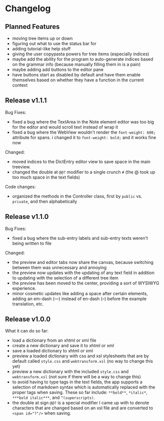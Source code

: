# Changelog

## Planned Features
- moving tree items up or down
- figuring out what to use the status bar for
- adding tutorial-like help stuff
- giving the user copypasta powers for tree items (especially indices)
- maybe add the ability for the program to auto-generate indices based on the grammar info (because manually filling them in is a pain)
- maybe adding add buttons to the editor pane
- have buttons start as disabled by default and have them enable themselves based on whether they have a function in the current context

## Release v1.1.1

Bug Fixes:
- fixed a bug where the TextArea in the Note element editor was too big for the editor and would scroll text instead of wrap it
- fixed a bug where the WebView wouldn't render the `font-weight: 600;` attribute for spans. i changed it to `font-weight: bold;` and it works fine now

Changed:
- moved indices to the DictEntry editor view to save space in the main treeview.
- changed the double at `@@?` modifier to a single crunch `#` (the @ took up too much space in the text fields)

Code changes:
- organized the methods in the Controller class, first by `public` vs. `private`, and then alphabetically

## Release v1.1.0

Bug Fixes:
- fixed a bug where the sub-entry labels and sub-entry texts weren't being written to file

Changed:
- the preview and editor tabs now share the canvas, because switching between them was unnecessary and annoying
- the preview now updates with the updating of any text field in addition to updating with the selection of a different tree item
- the preview has been moved to the center, providing a sort of WYSIWYG experience.
- minor cosmetic updates like adding a space after certain elements, adding an em-dash (—) instead of en-dash (–) before the example translation, etc.

## Release v1.0.0

What it can do so far:
- load a dictionary from an xhtml or xml file
- create a new dictionary and save it to xhtml or xml
- save a loaded dictionary to xhtml or xml
- preview a loaded dictionary with css and xsl stylesheets that are by default called `style.css` and `webtransform.xsl` (no way to change this yet)
- preview a new dictionary with the included `style.css` and `webtransform.xsl` (not sure if there will be a way to change this)
- to avoid having to type tags in the text fields, the app supports a selection of markdown syntax which is automatically replaced with the proper tags when saving. These so far include: `**bold**`, `*italic*`, `***bold italic***`, and `^(superscripts)`.
- the double at sign `@@?` is a special modifier I came up with to denote characters that are changed based on an xsl file and are converted to `<span id="?"/>` when saving.